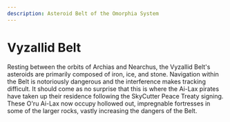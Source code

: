 ```yaml
---
description: Asteroid Belt of the Omorphia System
---
```


# Vyzallid Belt

Resting between the orbits of Archias and Nearchus, the Vyzallid Belt's asteroids are primarily composed of iron, ice, and stone. Navigation within the Belt is notoriously dangerous and the interference makes tracking difficult. It should come as no surprise that this is where the Ai-Lax pirates have taken up their residence following the SkyCutter Peace Treaty signing. These O'ru Ai-Lax now occupy hollowed out, impregnable fortresses in some of the larger rocks, vastly increasing the dangers of the Belt.&#x20;
